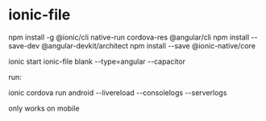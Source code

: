 # ionic-file

npm install -g @ionic/cli native-run cordova-res @angular/cli
 npm install --save-dev @angular-devkit/architect
 npm install --save @ionic-native/core

ionic start ionic-file blank --type=angular --capacitor

run:

ionic cordova run android --livereload  --consolelogs --serverlogs

only works on mobile
